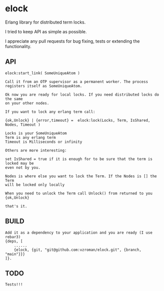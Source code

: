 # elock
Erlang library for distributed term locks.

I tried to keep API as simple as possible.

I appreciate any pull requests for bug fixing, tests or extending the functionality.

API
-----

    elock:start_link( SomeUniqueAtom )
    
    Call it from an OTP supervisor as a permanent worker. The process
    registers itself as SomeUniqueAtom.
    
    Ok now you are ready for local locks. If you need distributed locks do the same
    on your other nodes.
    
    If you want to lock any erlang term call:
    
    {ok,Unlock} | {error,timeout} =  elock:lock(Locks, Term, IsShared, Nodes, Timeout )

    Locks is your SomeUniqueAtom
    Term is any erlang term
    Timeout is Milliseconds or infinity
    
    Others are more interesting:

    set IsShared = true if it is enough for to be sure that the term is locked may be
    even not by you. 
    
    Nodes is where else you want to lock the Term. If the Nodes is [] the Term
    will be locked only locally

    When you need to unlock the Term call Unlock() from returned to you {ok,Unlock}

    that's it.
    
    
    
BUILD
-----
    Add it as a dependency to your application and you are ready (I use rebar3)
    {deps, [
        ......
        {elock, {git, "git@github.com:vzroman/elock.git", {branch, "main"}}}
    ]}.

TODO
-----
    Tests!!!
    